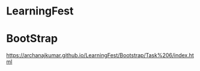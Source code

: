 # LearningFest
# BootStrap

https://archanajkumar.github.io/LearningFest/Bootstrap/Task%206/index.html
